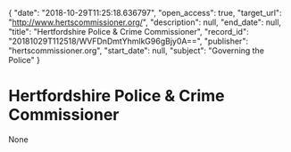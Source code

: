 {
  "date": "2018-10-29T11:25:18.636797", 
  "open_access": true, 
  "target_url": "http://www.hertscommissioner.org/", 
  "description": null, 
  "end_date": null, 
  "title": "Hertfordshire Police & Crime Commissioner", 
  "record_id": "20181029T112518/WVFDnDmtYhmlkG96gBjy0A==", 
  "publisher": "hertscommissioner.org", 
  "start_date": null, 
  "subject": "Governing the Police"
}

# Hertfordshire Police & Crime Commissioner

None